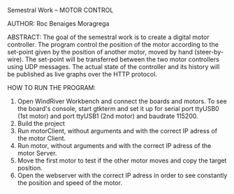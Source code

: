 Semestral Work – MOTOR CONTROL

AUTHOR:
Roc Benaiges Moragrega

ABSTRACT:
The goal of the semestral work is to create a digital motor controller. The program control the position of the motor according to the set-point given by the position of another motor, moved by hand (steer-by-wire). The set-point will be transferred between the two motor controllers using UDP messages. The actual state of the controller and its history will be published as live graphs over the HTTP protocol.

HOW TO RUN THE PROGRAM:
1. Open WindRiver Workbench and connect the boards and motors. To see the board's console, start gtkterm and set it up for serial port ttyUSB0 (1st motor) and port ttyUSB1 (2nd motor) and baudrate 115200.
2. Build the project
3. Run motorClient, without arguments and with the correct IP adress of the motor Client.
4. Run motor, without arguments and with the correct IP adress of the motor Server.
5. Move the first motor to test if the other motor moves and copy the target position.
6. Open the webserver with the correct IP adress in order to see constantly the position and speed of the motor.
